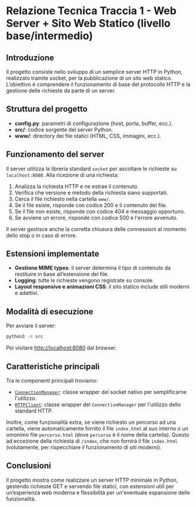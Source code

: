 # Relazione Tecnica Traccia 1 - Web Server + Sito Web Statico (livello base/intermedio)

## Introduzione

Il progetto consiste nello sviluppo di un semplice server HTTP in Python, realizzato tramite socket, per la pubblicazione di un sito web statico. L’obiettivo è comprendere il funzionamento di base del protocollo HTTP e la gestione delle richieste da parte di un server.

## Struttura del progetto

- **config.py**: parametri di configurazione (host, porta, buffer, ecc.).
- **src/**: codice sorgente del server Python.
- **www/**: directory dei file statici (HTML, CSS, immagini, ecc.).

## Funzionamento del server

Il server utilizza la libreria standard `socket` per ascoltare le richieste su `localhost:8080`. Alla ricezione di una richiesta:
1. Analizza la richiesta HTTP e ne estrae il contenuto.
2. Verifica che versione e metodo della richiesta siano supportati.
3. Cerca il file richiesto nella cartella `www/`.
4. Se il file esiste, risponde con codice 200 e il contenuto del file.
5. Se il file non esiste, risponde con codice 404 e messaggio opportuno.
6. Se avviene un errore, risponde con codice 500 e l'errore avvenuto.

Il server gestisce anche la corretta chiusura delle connessioni al momento dello stop o in caso di errore.

## Estensioni implementate

- **Gestione MIME types**: il server determina il tipo di contenuto da restituire in base all’estensione del file.
- **Logging**: tutte le richieste vengono registrate su console.
- **Layout responsive e animazioni CSS**: il sito statico include stili moderni e adattivi.

## Modalità di esecuzione

Per avviare il server:

```bash
python3 -m src
```

Poi visitare [http://localhost:8080](http://localhost:8080) dal browser.

## Caratteristiche principali

Tra le componenti principali troviamo:
- [`ConnectionManager`](src/connection.py): classe wrapper del socket nativo per semplificarne l'utilizzo.
- [`HTTPClient`](src/server.py): classe wrapper del `ConnectionManager` per l'utilizzo dello standard HTTP.

Inoltre, come funzionalità extra, se viene richiesto un percorso ad una cartella, viene automaticamente fornito il file `index.html` al suo interno o un omonimo file `percorso.html` (dove `percorso` è il nome della cartella). Questo ad eccezione della richiesta di `/index`, che non fornirà il file `index.html` (volutamente, per rispecchiare il funzionamento di siti moderni).

## Conclusioni

Il progetto mostra come realizzare un server HTTP minimale in Python, gestendo richieste GET e servendo file statici, con estensioni utili per un’esperienza web moderna e flessibilità per un'eventuale espansione delle funzionalità.
